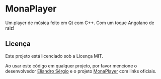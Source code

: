 # MonaPlayer
Um player de música feito em Qt com C++. Com um toque Angolano de raiz!

## Licença

Este projeto está licenciado sob a Licença MIT.

Ao usar este código em qualquer projeto, por favor mencione o desenvolvedor [Eliandro Sérgio](https://github.com/eliandrosergio) e o projeto [MonaPlayer](https://github.com/eliandrosergio/MonaPlayer) com links oficiais.
